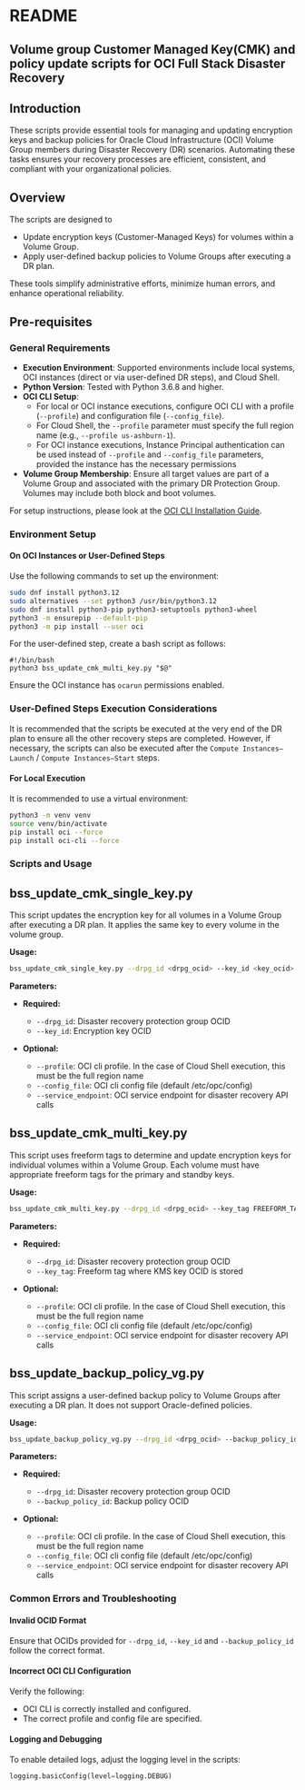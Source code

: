 # README
## Volume group Customer Managed Key(CMK) and policy update scripts for OCI Full Stack Disaster Recovery

## Introduction
These scripts provide essential tools for managing and updating encryption keys and backup policies for Oracle Cloud Infrastructure (OCI) Volume Group members during Disaster Recovery (DR) scenarios. Automating these tasks ensures your recovery processes are efficient, consistent, and compliant with your organizational policies.

## Overview
The scripts are designed to
- Update encryption keys (Customer-Managed Keys) for volumes within a Volume Group.
- Apply user-defined backup policies to Volume Groups after executing a DR plan.

These tools simplify administrative efforts, minimize human errors, and enhance operational reliability.

## Pre-requisites

### General Requirements
- **Execution Environment**: Supported environments include local systems, OCI instances (direct or via user-defined DR steps), and Cloud Shell.
- **Python Version**: Tested with Python 3.6.8 and higher.
- **OCI CLI Setup**:
  - For local or OCI instance executions, configure OCI CLI with a profile (`--profile`) and configuration file (`--config_file`).
  - For Cloud Shell, the `--profile` parameter must specify the full region name (e.g., `--profile us-ashburn-1`).
  - For OCI instance executions, Instance Principal authentication can be used instead of `--profile` and `--config_file` parameters, provided the instance has the necessary permissions
- **Volume Group Membership**: Ensure all target values are part of a Volume Group and associated with the primary DR Protection Group. Volumes may include both block and boot volumes.

For setup instructions, please look at the [OCI CLI Installation Guide](https://docs.oracle.com/en-us/iaas/Content/API/SDKDocs/cliinstall.htm).

### Environment Setup

#### On OCI Instances or User-Defined Steps

Use the following commands to set up the environment:

```bash
sudo dnf install python3.12
sudo alternatives --set python3 /usr/bin/python3.12
sudo dnf install python3-pip python3-setuptools python3-wheel
python3 -m ensurepip --default-pip
python3 -m pip install --user oci
```

For the user-defined step, create a bash script as follows:
```
#!/bin/bash
python3 bss_update_cmk_multi_key.py "$@"
```

Ensure the OCI instance has `ocarun` permissions enabled.

### User-Defined Steps Execution Considerations
It is recommended that the scripts be executed at the very end of the DR plan to ensure all the other recovery steps are completed. However, if necessary, the scripts can also be executed after the `Compute Instances—Launch` / `Compute Instances—Start` steps.

#### For Local Execution

It is recommended to use a virtual environment:

```bash
python3 -m venv venv 
source venv/bin/activate    
pip install oci --force
pip install oci-cli --force
```

### Scripts and Usage

## bss_update_cmk_single_key.py
This script updates the encryption key for all volumes in a Volume Group after executing a DR plan. It applies the same key to every volume in the volume group.

**Usage:**
```bash
bss_update_cmk_single_key.py --drpg_id <drpg_ocid> --key_id <key_ocid> [--profile PROFILE] [--config_file CONFIG_FILE] [--service_endpoint SERVICE_ENDPOINT]
```
**Parameters:**
- **Required:**
  - `--drpg_id`: Disaster recovery protection group OCID
  - `--key_id`: Encryption key OCID

- **Optional:**
  - `--profile`: OCI cli profile. In the case of Cloud Shell execution, this must be the full region name
  - `--config_file`: OCI cli config file (default /etc/opc/config)
  - `--service_endpoint`: OCI service endpoint for disaster recovery API calls

## bss_update_cmk_multi_key.py
This script uses freeform tags to determine and update encryption keys for individual volumes within a Volume Group. Each volume must have appropriate freeform tags for the primary and standby keys.

**Usage:**
```bash
bss_update_cmk_multi_key.py --drpg_id <drpg_ocid> --key_tag FREEFORM_TAG [--profile PROFILE] [--config_file CONFIG_FILE] [--service_endpoint SERVICE_ENDPOINT]
```
**Parameters:**
- **Required:**
  - `--drpg_id`: Disaster recovery protection group OCID
  - `--key_tag`: Freeform tag where KMS key OCID is stored

- **Optional:**
  - `--profile`: OCI cli profile. In the case of Cloud Shell execution, this must be the full region name
  - `--config_file`: OCI cli config file (default /etc/opc/config)
  - `--service_endpoint`: OCI service endpoint for disaster recovery API calls

## bss_update_backup_policy_vg.py
This script assigns a user-defined backup policy to Volume Groups after executing a DR plan. It does not support Oracle-defined policies.

**Usage:**
```bash
bss_update_backup_policy_vg.py --drpg_id <drpg_ocid> --backup_policy_id <backup_policy_ocid> [--profile PROFILE] [--config_file CONFIG_FILE] [--service_endpoint SERVICE_ENDPOINT]
```

**Parameters:**
- **Required:**
  - `--drpg_id`: Disaster recovery protection group OCID
  - `--backup_policy_id`: Backup policy OCID

- **Optional:**
  - `--profile`: OCI cli profile. In the case of Cloud Shell execution, this must be the full region name
  - `--config_file`: OCI cli config file (default /etc/opc/config)
  - `--service_endpoint`: OCI service endpoint for disaster recovery API calls

### Common Errors and Troubleshooting
#### Invalid OCID Format
Ensure that OCIDs provided for `--drpg_id`, `--key_id` and `--backup_policy_id` follow the correct format. <br>

#### Incorrect OCI CLI Configuration
Verify the following:
- OCI CLI is correctly installed and configured.
- The correct profile and config file are specified.

#### Logging and Debugging

To enable detailed logs, adjust the logging level in the scripts:

```python
logging.basicConfig(level=logging.DEBUG)
```


